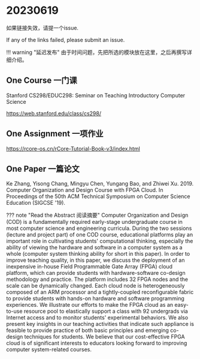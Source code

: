# 20230619

如果链接失效，请提一个issue.

If any of the links failed, please submit an issue.

!!! warning "延迟发布"
    由于时间问题，先把所选的模块放在这里，之后再撰写详细介绍。

## **One Course 一门课**

Stanford CS298/EDUC298: Seminar on Teaching Introductory Computer Science

https://web.stanford.edu/class/cs298/ 

## **One Assignment 一项作业**

https://rcore-os.cn/rCore-Tutorial-Book-v3/index.html

## **One Paper 一篇论文**

Ke Zhang, Yisong Chang, Mingyu Chen, Yungang Bao, and Zhiwei Xu. 2019. Computer Organization and Design Course with FPGA Cloud. In Proceedings of the 50th ACM Technical Symposium on Computer Science Education (SIGCSE '19).

??? note "Read the Abstract 阅读摘要"
    Computer Organization and Design (COD) is a fundamentally required early-stage undergraduate course in most computer science and engineering curricula. During the two sessions (lecture and project part) of one COD course, educational platforms play an important role in cultivating students' computational thinking, especially the ability of viewing the hardware and software in a computer system as a whole (computer system thinking ability for short in this paper). In order to improve teaching quality, in this paper, we discuss the deployment of an inexpensive in-house Field Programmable Gate Array (FPGA) cloud platform, which can provide students with hardware-software co-design methodology and practice. The platform includes 32 FPGA nodes and the scale can be dynamically changed. Each cloud node is heterogeneously composed of an ARM processor and a tightly-coupled reconfigurable fabric to provide students with hands-on hardware and software programming experiences. We illustrate our efforts to make the FPGA cloud as an easy-to-use resource pool to elastically support a class with 92 undergrads via Internet access and to monitor students' experimental behaviors. We also present key insights in our teaching activities that indicate such appliance is feasible to provide practice of both basic principles and emerging co-design techniques for students. We believe that our cost-effective FPGA cloud is of significant interests to educators looking forward to improving computer system-related courses.

